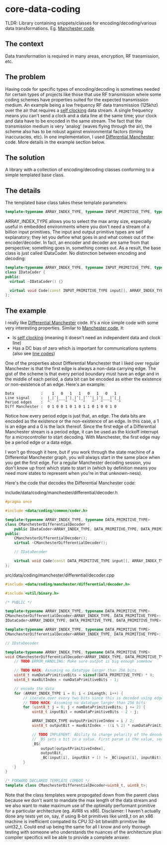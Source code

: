 # core-data-coding
TLDR: Library containing snippets/classes for encoding/decoding/various data transformations. Eg. [Manchester code](https://en.wikipedia.org/wiki/Manchester_code).

## The context
Data transformation is required in many areas, encryption, RF transmission, etc.

## The problem
Having code for specific types of encoding/decoding is sometimes needed for certain types of projects like those that use RF transmission where some coding schemes have properties suited for the expected transmission medium. An example being a low frequency RF data transmission (125khz) over the air that requires a [self clocking](https://en.wikipedia.org/wiki/Self-clocking_signal) data stream. A single frequency means you can't send a clock and a data line at the same time; your clock and data have to be encoded in the same stream. The fact that the transmission medium is very 'analog' (waves flying through the air), the scheme also has to be robust against environmental factors (timing inaccuracies, etc). In one implementation, I used [Differential Manchester](https://en.wikipedia.org/wiki/Differential_Manchester_encoding) code. More details in the example section below.

## The solution
A library with a collection of encoding/decoding classes conforming to a simple templated base class.

## The details
The templated base class takes these template parameters:
```c++
template<typename ARRAY_INDEX_TYPE, typename INPUT_PRIMITIVE_TYPE, typename OUTPUT_PRIMITIVE_TYPE>
```
ARRAY_INDEX_TYPE allows you to select the max array size, especially useful in embedded environments where you don't need a stream of a billion input primitives. The input and output primitive types are self explanatory; they let you define what goes in and what comes out of the encoder/decoder. In fact, an encoder and decoder are same from that perspective; something goes in, something comes out. As a result, the base class is just called IDataCoder. No distinction between encoding and decoding:
```c++
template<typename ARRAY_INDEX_TYPE, typename INPUT_PRIMITIVE_TYPE, typename OUTPUT_PRIMITIVE_TYPE>
class IDataCoder {
public:
  virtual ~IDataCoder() {}

  virtual void Code(const INPUT_PRIMITIVE_TYPE input[], ARRAY_INDEX_TYPE inLength, OUTPUT_PRIMITIVE_TYPE output[]) const = 0;
};
```

## The example
I really like [Differential Manchester](https://en.wikipedia.org/wiki/Differential_Manchester_encoding) code. It's a nice simple code with some very interesting properties. Similar to [Manchester code](https://en.wikipedia.org/wiki/Manchester_code), it:
* Is [self clocking](https://en.wikipedia.org/wiki/Self-clocking_signal) (meaning it doesn't need an independent data and clock line)
* Has a DC bias of zero which is important for communications systems (also see [line codes](https://en.wikipedia.org/wiki/Line_code))

One of the properties about Differential Manchester that I liked over regular Manchester is that the first edge is always a non-data carrying edge. The gist of the scheme is that every period boundary must have an edge and in the middle of each period, a data bit can be encoded as either the existence or non-existence of an edge. Here's an example:
```
Data            :    1   0   1   1   0   1   0   1
Line signal     :  |_|¯|___|¯|_|¯|_|¯¯¯|_|¯|___|¯|_|
Period edges    :  ^   ^   ^   ^   ^   ^   ^   ^   ^
Diff Manchester :  0 1 0 0 1 0 1 0 1 1 0 1 0 0 1 0
```
Notice how every period edge is just that, an edge. The data bits are encoded as the existence or the non-existence of an edge.  In this case, a 1 is an edge and a 0 is the lack thereof. Since the first edge of a Differential Manchester stream is a period edge, it can be used as the kickoff interrupt for a microcontroller to start decoding. With Manchester, the first edge may be a period edge or a data edge.

I won't go through it here, but if you work through the state machine of a Differential Manchester graph, you will always start in the same place when you get the first edge. For a regular Manchester decoding session, you don't know up front which state to start in (which by definition means you need more states to represent when you're in that unknown-ness).

Here's the code that decodes the Differential Manchester code:

include/data/coding/manchester/differential/decoder.h
```c++
#pragma once

#include <data/coding/common/coder.h>

template<typename ARRAY_INDEX_TYPE, typename DATA_PRIMITIVE_TYPE>
class CManchesterDifferentialDecoder :
	public IDataCoder<ARRAY_INDEX_TYPE, DATA_PRIMITIVE_TYPE, DATA_PRIMITIVE_TYPE> {
public:
	CManchesterDifferentialDecoder();
	virtual ~CManchesterDifferentialDecoder();

	// IDataDecoder

	virtual void Code(const DATA_PRIMITIVE_TYPE input[], ARRAY_INDEX_TYPE inLength, DATA_PRIMITIVE_TYPE output[]) const;
};
```

src/data/coding/manchester/differential/decoder.cpp
```c++
#include <data/coding/manchester/differential/decoder.h>

#include <util/binary.h>

/* PUBLIC */

template<typename ARRAY_INDEX_TYPE, typename DATA_PRIMITIVE_TYPE>
CManchesterDifferentialDecoder<ARRAY_INDEX_TYPE, DATA_PRIMITIVE_TYPE>::CManchesterDifferentialDecoder() :
IDataCoder<ARRAY_INDEX_TYPE, DATA_PRIMITIVE_TYPE, DATA_PRIMITIVE_TYPE>() {}

template<typename ARRAY_INDEX_TYPE, typename DATA_PRIMITIVE_TYPE>
CManchesterDifferentialDecoder<ARRAY_INDEX_TYPE, DATA_PRIMITIVE_TYPE>::~CManchesterDifferentialDecoder() {}

// IDataDecoder

template<typename ARRAY_INDEX_TYPE, typename DATA_PRIMITIVE_TYPE>
void CManchesterDifferentialDecoder<ARRAY_INDEX_TYPE, DATA_PRIMITIVE_TYPE>::Code(const DATA_PRIMITIVE_TYPE input[], ARRAY_INDEX_TYPE inLength, DATA_PRIMITIVE_TYPE output[]) const {
	// TODO ERROR_HANDLING: Make sure output is big enough somehow

	// TODO HACK: Assuming no datatype larger than 256 bits
	uint8_t numDataPrimitiveBits = sizeof(DATA_PRIMITIVE_TYPE) * 8;
	uint8_t maxBitIndex = numDataPrimitiveBits - 1;

	// encode the data
	for (ARRAY_INDEX_TYPE i = 0; i < inLength; i++) {
		// iterate over every two bits since this is decoded using edges (requires before and after information)
		// TODO HACK: Assuming no datatype larger than 256 bits
		for (uint8_t j = 0; j < numDataPrimitiveBits; j += 2) {
			uint8_t inputBit = numDataPrimitiveBits - 2 - j;

			ARRAY_INDEX_TYPE outputPrimitiveIndex = i / 2;
			uint8_t outputBit = maxBitIndex - ((i % 2) * numDataPrimitiveBits + j) / 2;

			// TODO IMPLEMENT: Ability to change polarity of the decoder
			// _BS sets a bit in a value. First param is the value, second param the bit index, third param the bit value
			_BS(
				output[outputPrimitiveIndex],
				outputBit,
				_BC(input[i], inputBit + 1) != _BC(input[i], inputBit));
		}
	}
}

/* FORWARD DECLARED TEMPLATE COMBOS */
template class CManchesterDifferentialDecoder<uint8_t, uint8_t>;
```

Note that the class templates were propogated down from the parent class because we don't want to mandate the max length of the data stream and we also want to make maximum use of the optimally performant primitive for a particular architecture (eg. AVR8 vs x86). Disclaimer: I haven't actually done any tests yet on, say, if using 8-bit primitives like uint8_t on an x86 machine is inefficient compated its CPU 32-bit bitwidth primitive like uint32_t. Could end up being the same for all I know and only thorough testing with someone who understands the nuances of the architecture plus compiler specifics will be able to provide a complete answer.
